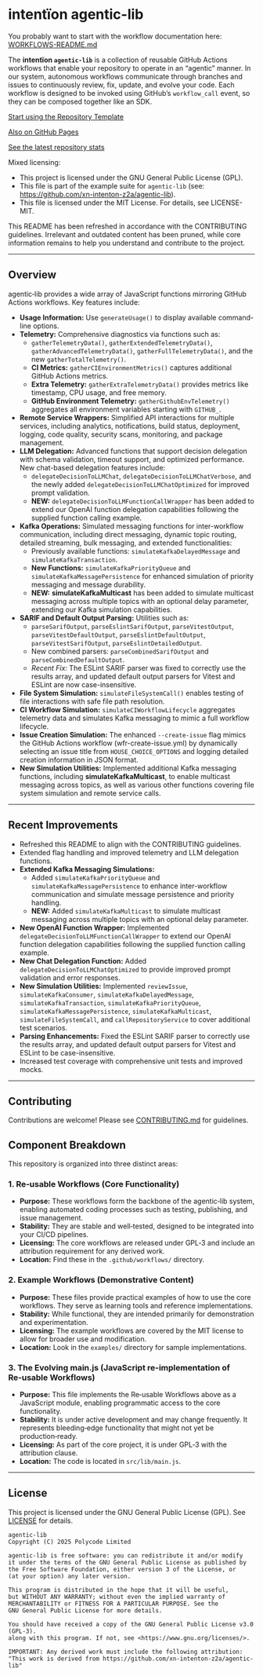 # intentïon agentic-lib

You probably want to start with the workflow documentation here: [WORKFLOWS-README.md](https://github.com/xn-intenton-z2a/agentic-lib/blob/main/WORKFLOWS-README.md)

The **intentïon `agentic-lib`** is a collection of reusable GitHub Actions workflows that enable your
repository to operate in an “agentic” manner. In our system, autonomous workflows communicate through branches and
issues to continuously review, fix, update, and evolve your code. Each workflow is designed to be invoked using
GitHub’s `workflow_call` event, so they can be composed together like an SDK.

[Start using the Repository Template](https://github.com/xn-intenton-z2a/repository0)

[Also on GitHub Pages](https://xn-intenton-z2a.github.io/agentic-lib/index.html)

[See the latest repository stats](https://xn-intenton-z2a.github.io/agentic-lib/latest.html)

Mixed licensing:
* This project is licensed under the GNU General Public License (GPL).
* This file is part of the example suite for `agentic-lib` (see: https://github.com/xn-intenton-z2a/agentic-lib).
* This file is licensed under the MIT License. For details, see LICENSE-MIT.

This README has been refreshed in accordance with the CONTRIBUTING guidelines. Irrelevant and outdated content has been pruned, while core information remains to help you understand and contribute to the project.

---


## Overview

agentic‑lib provides a wide array of JavaScript functions mirroring GitHub Actions workflows. Key features include:

- **Usage Information:** Use `generateUsage()` to display available command-line options.
- **Telemetry:** Comprehensive diagnostics via functions such as:
  - `gatherTelemetryData()`, `gatherExtendedTelemetryData()`, `gatherAdvancedTelemetryData()`, `gatherFullTelemetryData()`, and the new `gatherTotalTelemetry()`.
  - **CI Metrics:** `gatherCIEnvironmentMetrics()` captures additional GitHub Actions metrics.
  - **Extra Telemetry:** `gatherExtraTelemetryData()` provides metrics like timestamp, CPU usage, and free memory.
  - **GitHub Environment Telemetry:** `gatherGithubEnvTelemetry()` aggregates all environment variables starting with `GITHUB_`.
- **Remote Service Wrappers:** Simplified API interactions for multiple services, including analytics, notifications, build status, deployment, logging, code quality, security scans, monitoring, and package management.
- **LLM Delegation:** Advanced functions that support decision delegation with schema validation, timeout support, and optimized performance. New chat-based delegation features include:
  - `delegateDecisionToLLMChat`, `delegateDecisionToLLMChatVerbose`, and the newly added `delegateDecisionToLLMChatOptimized` for improved prompt validation.
  - **NEW:** `delegateDecisionToLLMFunctionCallWrapper` has been added to extend our OpenAI function delegation capabilities following the supplied function calling example.
- **Kafka Operations:** Simulated messaging functions for inter-workflow communication, including direct messaging, dynamic topic routing, detailed streaming, bulk messaging, and extended functionalities:
  - Previously available functions: `simulateKafkaDelayedMessage` and `simulateKafkaTransaction`.
  - **New Functions:** `simulateKafkaPriorityQueue` and `simulateKafkaMessagePersistence` for enhanced simulation of priority messaging and message durability.
  - **NEW:** **simulateKafkaMulticast** has been added to simulate multicast messaging across multiple topics with an optional delay parameter, extending our Kafka simulation capabilities.
- **SARIF and Default Output Parsing:** Utilities such as:
  - `parseSarifOutput`, `parseEslintSarifOutput`, `parseVitestOutput`, `parseVitestDefaultOutput`, `parseEslintDefaultOutput`, `parseVitestSarifOutput`, `parseEslintDetailedOutput`.
  - New combined parsers: `parseCombinedSarifOutput` and `parseCombinedDefaultOutput`.
  - *Recent Fix:* The ESLint SARIF parser was fixed to correctly use the results array, and updated default output parsers for Vitest and ESLint are now case-insensitive.
- **File System Simulation:** `simulateFileSystemCall()` enables testing of file interactions with safe file path resolution.
- **CI Workflow Simulation:** `simulateCIWorkflowLifecycle` aggregates telemetry data and simulates Kafka messaging to mimic a full workflow lifecycle.
- **Issue Creation Simulation:** The enhanced `--create-issue` flag mimics the GitHub Actions workflow (wfr-create-issue.yml) by dynamically selecting an issue title from `HOUSE_CHOICE_OPTIONS` and logging detailed creation information in JSON format.
- **New Simulation Utilities:** Implemented additional Kafka messaging functions, including **simulateKafkaMulticast**, to enable multicast messaging across topics, as well as various other functions covering file system simulation and remote service calls.

---


## Recent Improvements

- Refreshed this README to align with the CONTRIBUTING guidelines.
- Extended flag handling and improved telemetry and LLM delegation functions.
- **Extended Kafka Messaging Simulations:**
  - Added `simulateKafkaPriorityQueue` and `simulateKafkaMessagePersistence` to enhance inter-workflow communication and simulate message persistence and priority handling.
  - **NEW:** Added `simulateKafkaMulticast` to simulate multicast messaging across multiple topics with an optional delay parameter.
- **New OpenAI Function Wrapper:** Implemented `delegateDecisionToLLMFunctionCallWrapper` to extend our OpenAI function delegation capabilities following the supplied function calling example.
- **New Chat Delegation Function:** Added `delegateDecisionToLLMChatOptimized` to provide improved prompt validation and error responses.
- **New Simulation Utilities:** Implemented `reviewIssue`, `simulateKafkaConsumer`, `simulateKafkaDelayedMessage`, `simulateKafkaTransaction`, `simulateKafkaPriorityQueue`, `simulateKafkaMessagePersistence`, `simulateKafkaMulticast`, `simulateFileSystemCall`, and `callRepositoryService` to cover additional test scenarios.
- **Parsing Enhancements:** Fixed the ESLint SARIF parser to correctly use the results array, and updated default output parsers for Vitest and ESLint to be case-insensitive.
- Increased test coverage with comprehensive unit tests and improved mocks.

---


## Contributing

Contributions are welcome! Please see [CONTRIBUTING.md](CONTRIBUTING.md) for guidelines.

## Component Breakdown

This repository is organized into three distinct areas:

### 1. Re‑usable Workflows (Core Functionality)
- **Purpose:** These workflows form the backbone of the agentic‑lib system, enabling automated coding processes such as testing, publishing, and issue management.
- **Stability:** They are stable and well‑tested, designed to be integrated into your CI/CD pipelines.
- **Licensing:** The core workflows are released under GPL‑3 and include an attribution requirement for any derived work.
- **Location:** Find these in the `.github/workflows/` directory.

### 2. Example Workflows (Demonstrative Content)
- **Purpose:** These files provide practical examples of how to use the core workflows. They serve as learning tools and reference implementations.
- **Stability:** While functional, they are intended primarily for demonstration and experimentation.
- **Licensing:** The example workflows are covered by the MIT license to allow for broader use and modification.
- **Location:** Look in the `examples/` directory for sample implementations.

### 3. The Evolving main.js (JavaScript re-implementation of Re‑usable Workflows)
- **Purpose:** This file implements the Re‑usable Workflows above as a JavaScript module, enabling programmatic access to the core functionality.
- **Stability:** It is under active development and may change frequently. It represents bleeding‑edge functionality that might not yet be production‑ready.
- **Licensing:** As part of the core project, it is under GPL‑3 with the attribution clause.
- **Location:** The code is located in `src/lib/main.js`.

---


## License

This project is licensed under the GNU General Public License (GPL). See [LICENSE](LICENSE) for details.

```
agentic-lib
Copyright (C) 2025 Polycode Limited

agentic-lib is free software: you can redistribute it and/or modify
it under the terms of the GNU General Public License as published by
the Free Software Foundation, either version 3 of the License, or
(at your option) any later version.

This program is distributed in the hope that it will be useful,
but WITHOUT ANY WARRANTY; without even the implied warranty of
MERCHANTABILITY or FITNESS FOR A PARTICULAR PURPOSE. See the
GNU General Public License for more details.

You should have received a copy of the GNU General Public License v3.0 (GPL‑3).
along with this program. If not, see <https://www.gnu.org/licenses/>.

IMPORTANT: Any derived work must include the following attribution:
"This work is derived from https://github.com/xn-intenton-z2a/agentic-lib"
```

